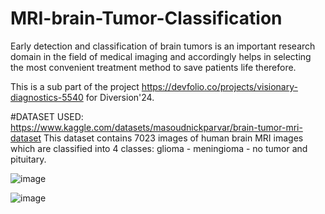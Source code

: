 # MRI-brain-Tumor-Classification
Early detection and classification of brain tumors is an important research domain in the field of medical imaging and accordingly helps in selecting the most convenient treatment method to save patients life therefore.

This is a sub part of the project https://devfolio.co/projects/visionary-diagnostics-5540 for Diversion'24.

#DATASET USED:
https://www.kaggle.com/datasets/masoudnickparvar/brain-tumor-mri-dataset
This dataset contains 7023 images of human brain MRI images which are classified into 4 classes: glioma - meningioma - no tumor and pituitary.

![image](https://github.com/meme-addicted-coder/MRI-brain-Tumor-Classification/assets/91499323/80e0eac8-f326-4d0b-b7e9-40da2152f755)

![image](https://github.com/meme-addicted-coder/MRI-brain-Tumor-Classification/assets/91499323/9ebf7f90-d028-4b61-9e09-ff44a2f30e35)



